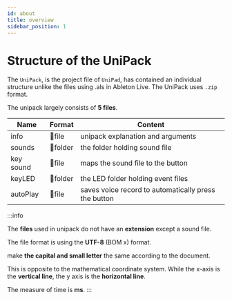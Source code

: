 ```yaml
---
id: about
title: overview
sidebar_position: 1
---
```


# Structure of the UniPack

The `UniPack`, is the project file of `UniPad`, has contained an individual structure unlike the files using .als in Ableton Live. The UniPack uses `.zip` format.

The unipack largely consists of **5 files**.

|Name|Format|Content|
|------|---|---|
|info|📄file|unipack explanation and arguments
|sounds|📁folder|the folder holding sound file|
|key sound|📄file|maps the sound file to the button|
|keyLED|📁folder|the LED folder holding event files|
|autoPlay|📄file|saves voice record to automatically press the button|

:::info

The **files** used in unipack do not have an **extension** except a sound file.

The file format is using the **UTF-8** (BOM x) format.

make **the capital and small letter** the same according to the document.

This is opposite to the mathematical coordinate system. While the x-axis is the **vertical line**, the y axis is the **horizontal line**.

The measure of time is  **ms**.
:::